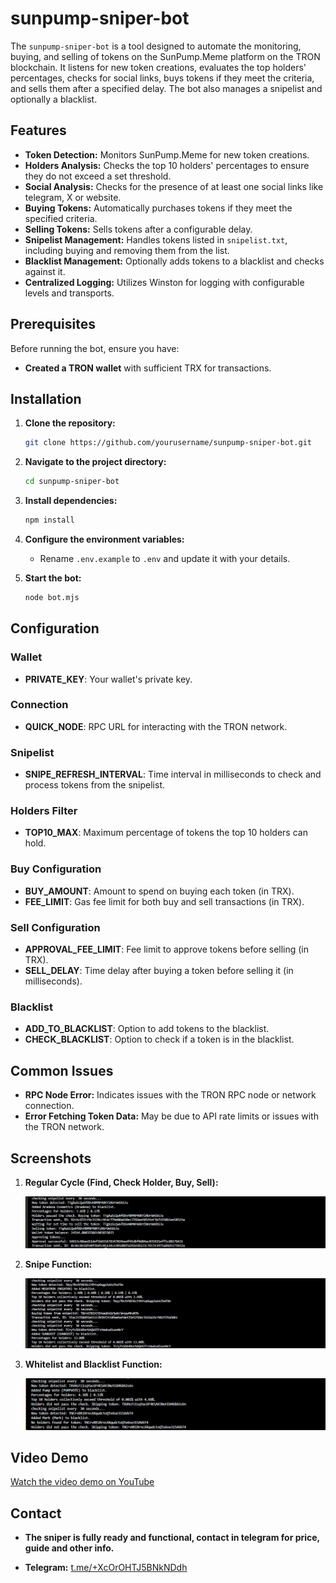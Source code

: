 # sunpump-sniper-bot

The `sunpump-sniper-bot` is a tool designed to automate the monitoring, buying, and selling of tokens on the SunPump.Meme platform on the TRON blockchain. It listens for new token creations, evaluates the top holders' percentages, checks for social links, buys tokens if they meet the criteria, and sells them after a specified delay. The bot also manages a snipelist and optionally a blacklist.

## Features

- **Token Detection:** Monitors SunPump.Meme for new token creations.
- **Holders Analysis:** Checks the top 10 holders' percentages to ensure they do not exceed a set threshold.
- **Social Analysis:** Checks for the presence of at least one social links like telegram, X or website.
- **Buying Tokens:** Automatically purchases tokens if they meet the specified criteria.
- **Selling Tokens:** Sells tokens after a configurable delay.
- **Snipelist Management:** Handles tokens listed in `snipelist.txt`, including buying and removing them from the list.
- **Blacklist Management:** Optionally adds tokens to a blacklist and checks against it.
- **Centralized Logging:** Utilizes Winston for logging with configurable levels and transports.

## Prerequisites

Before running the bot, ensure you have:

- **Created a TRON wallet** with sufficient TRX for transactions.

## Installation

1. **Clone the repository:**

    ```bash
    git clone https://github.com/yourusername/sunpump-sniper-bot.git
    ```

2. **Navigate to the project directory:**

    ```bash
    cd sunpump-sniper-bot
    ```

3. **Install dependencies:**

    ```bash
    npm install
    ```

4. **Configure the environment variables:**

   - Rename `.env.example` to `.env` and update it with your details.

5. **Start the bot:**

    ```bash
    node bot.mjs
    ```

## Configuration

### Wallet

- **PRIVATE_KEY**: Your wallet's private key.

### Connection

- **QUICK_NODE**: RPC URL for interacting with the TRON network.

### Snipelist

- **SNIPE_REFRESH_INTERVAL**: Time interval in milliseconds to check and process tokens from the snipelist.

### Holders Filter

- **TOP10_MAX**: Maximum percentage of tokens the top 10 holders can hold.

### Buy Configuration

- **BUY_AMOUNT**: Amount to spend on buying each token (in TRX).
- **FEE_LIMIT**: Gas fee limit for both buy and sell transactions (in TRX).

### Sell Configuration

- **APPROVAL_FEE_LIMIT**: Fee limit to approve tokens before selling (in TRX).
- **SELL_DELAY**: Time delay after buying a token before selling it (in milliseconds).

### Blacklist

- **ADD_TO_BLACKLIST**: Option to add tokens to the blacklist.
- **CHECK_BLACKLIST**: Option to check if a token is in the blacklist.

## Common Issues

- **RPC Node Error:** Indicates issues with the TRON RPC node or network connection.
- **Error Fetching Token Data:** May be due to API rate limits or issues with the TRON network.

## Screenshots

1. **Regular Cycle (Find, Check Holder, Buy, Sell):**

    ![Regular Cycle](screenshots/3.png)

2. **Snipe Function:**

    ![Snipe Function](screenshots/2.png)

3. **Whitelist and Blacklist Function:**

    ![Whitelist and Blacklist](screenshots/1.png)

## Video Demo

[Watch the video demo on YouTube](https://youtu.be/94jDIyTWHQ8?si=uRSY6t1SyeFGLaZt)

## Contact
- **The sniper is fully ready and functional, contact in telegram for price, guide and other info.**

- **Telegram:** [t.me/+XcOrOHTJ5BNkNDdh](https://t.me/+XcOrOHTJ5BNkNDdh)
